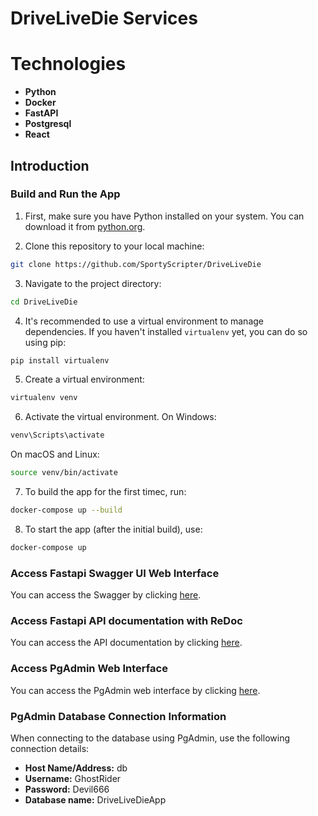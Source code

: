 # DriveLiveDie Services

# Technologies

- **Python**
- **Docker**
- **FastAPI**
- **Postgresql**
- **React**


## Introduction

### Build and Run the App

1. First, make sure you have Python installed on your system. You can download it from [python.org](https://www.python.org/).

2. Clone this repository to your local machine:
```bash
git clone https://github.com/SportyScripter/DriveLiveDie
```

3. Navigate to the project directory:
```bash
cd DriveLiveDie
```

4. It's recommended to use a virtual environment to manage dependencies. If you haven't installed `virtualenv` yet, you can do so using pip:
```bash
pip install virtualenv
```

5. Create a virtual environment:
```bash
virtualenv venv
```

6. Activate the virtual environment. On Windows:
```bash
venv\Scripts\activate
```
On macOS and Linux:
```bash
source venv/bin/activate
```

7. To build the app for the first timec, run:

```bash
docker-compose up --build
```

8. To start the app (after the initial build), use:

```bash
docker-compose up
```
### Access Fastapi Swagger UI Web Interface
You can access the Swagger by clicking [here](http://localhost:8008/docs#/).

### Access Fastapi API documentation with ReDoc
You can access the API documentation by clicking [here](http://localhost:8008/redoc).

### Access PgAdmin Web Interface
You can access the PgAdmin web interface by clicking [here](http://localhost:5050/login?next=%2F).

### PgAdmin Database Connection Information

When connecting to the database using PgAdmin, use the following connection details:

- **Host Name/Address:** db
- **Username:** GhostRider
- **Password:** Devil666
- **Database name:** DriveLiveDieApp